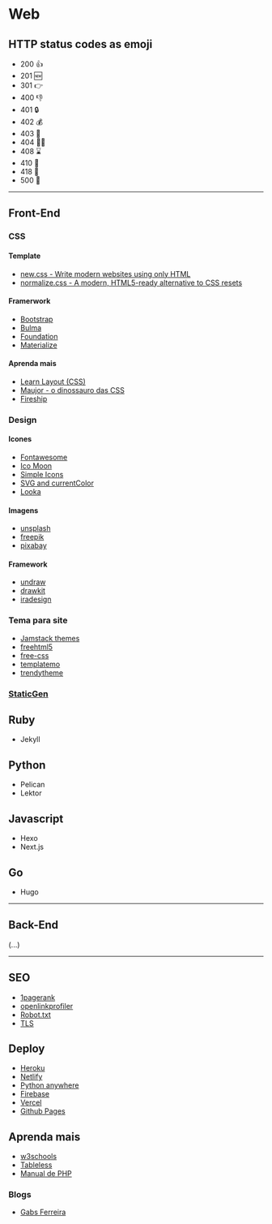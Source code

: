# Web

## HTTP status codes as emoji
* 200 👍
* 201 🆕
* 301 👉
* 400 👎
* 401 🔒
* 402 💰
* 403 🚫
* 404 🤷‍♂️
* 408 ⌛️
* 410 💨
* 418 🍵
* 500 💩

---

## Front-End

### CSS

#### Template
* [new.css - Write modern websites using only HTML ](https://newcss.net/)
* [normalize.css - A modern, HTML5-ready alternative to CSS resets](https://necolas.github.io/normalize.css/)

#### Framerwork
* [Bootstrap](https://getbootstrap.com/)
* [Bulma](https://bulma.io/documentation/)
* [Foundation](https://get.foundation/)
* [Materialize](https://materializecss.com/)

#### Aprenda mais
* [Learn Layout (CSS)](http://pt-br.learnlayout.com/)
* [Maujor - o dinossauro das CSS](https://maujor.com/)
* [Fireship](https://github.com/fireship-io)

### Design
#### Icones
* [Fontawesome](https://fontawesome.com)
* [Ico Moon](https://icomoon.io/)
* [Simple Icons](https://simpleicons.org/)
* [SVG and currentColor](https://codepen.io/yoksel/pen/xiLen)
* [Looka](https://looka.com/)

#### Imagens
* [unsplash](https://unsplash.com/)
* [freepik](https://www.freepik.com/)
* [pixabay](https://pixabay.com/pt/)

#### Framework
* [undraw](https://undraw.co/)
* [drawkit](https://www.drawkit.io/)
* [iradesign](https://iradesign.io/)

### Tema para site
* [Jamstack themes](https://jamstackthemes.dev/)
* [freehtml5](https://freehtml5.co/)  
* [free-css ](https://www.free-css.com/template-categories/bootstrap) 
* [templatemo](https://templatemo.com/)  
* [trendytheme](https://trendytheme.net/)  

### [StaticGen](https://www.staticgen.com/)
## Ruby
* Jekyll

## Python
* Pelican
* Lektor

## Javascript
* Hexo
* Next.js

## Go 
* Hugo

---

## Back-End

(...)

---

## SEO
* [1pagerank](http://www.1pagerank.com/)  
* [openlinkprofiler](https://openlinkprofiler.org/)  
* [Robot.txt](http://www.lucianosimas.com.br/blog/criar-robot-txt/)
* [TLS](https://letsencrypt.org/)

## Deploy
* [Heroku](https://heroku.com/)
* [Netlify](https://www.netlify.com/)
* [Python anywhere](https://www.pythonanywhere.com/)
* [Firebase](https://firebase.google.com/?hl=pt-br)
* [Vercel](https://vercel.com/)
* [Github Pages](https://pages.github.com/)

## Aprenda mais
* [w3schools](https://www.w3schools.com/)  
* [Tableless](https://tableless.com.br/)  
* [Manual de PHP ](https://www.php.net/manual/pt_BR/getting-started.php) 

### Blogs
* [Gabs Ferreira](http://gabsferreira.com/#open)
